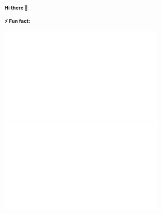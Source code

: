 ### Hi there 👋

### ⚡ Fun fact:
![alt text](https://github.com/bigshoesdev/github-stats/blob/master/generated/overview.svg?raw=true)
![alt text](https://github.com/bigshoesdev/github-stats/blob/master/generated/languages.svg?raw=true)

<!--
**bigshoesdev/bigshoesdev** is a ✨ _special_ ✨ repository because its `README.md` (this file) appears on your GitHub profile.

Here are some ideas to get you started:

- 🔭 I’m currently working on ...
- 🌱 I’m currently learning ...
- 👯 I’m looking to collaborate on ...
- 🤔 I’m looking for help with ...
- 💬 Ask me about ...
- 📫 How to reach me: ...
- 😄 Pronouns: ...
- ⚡ Fun fact: ...
-->
